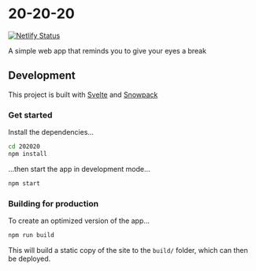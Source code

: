 # 20-20-20

[![Netlify Status](https://api.netlify.com/api/v1/badges/45925dbb-2172-455d-b31b-73d915401957/deploy-status)](https://app.netlify.com/sites/202020-rule/deploys)

A simple web app that reminds you to give your eyes a break

## Development

This project is built with [Svelte](https://svelte.dev) and [Snowpack](https://www.snowpack.dev)

### Get started

Install the dependencies...

```bash
cd 202020
npm install
```

...then start the app in development mode...

```bash
npm start
```

### Building for production

To create an optimized version of the app...

```bash
npm run build
```

This will build a static copy of the site to the `build/` folder, which can then be deployed.
